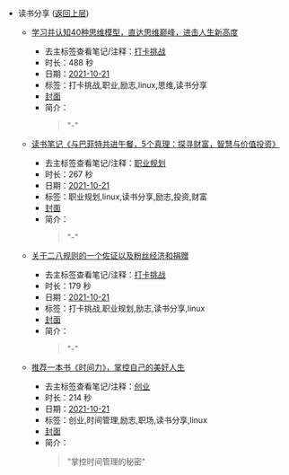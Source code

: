 - 读书分享 ([返回上层](../))
    - [学习并认知40种思维模型，直达思维巅峰，进击人生新高度](https://www.bilibili.com/video/BV1qR4y1J7Ku)
        - 去主标签查看笔记/注释：[打卡挑战](../markmap/打卡挑战.html)
        - 时长：488 秒
        - 日期：[2021-10-21](../markmap/202110.html)
        - 标签：打卡挑战,职业,励志,linux,思维,读书分享
        - [封面](http://i2.hdslb.com/bfs/archive/442b8fc6c12aec1b0d0f093ae83ed56046b83c50.jpg)
        - 简介：
            > "-"

    - [读书笔记《与巴菲特共进午餐，5个真理：探寻财富，智慧与价值投资》](https://www.bilibili.com/video/BV1s34y1m7CJ)
        - 去主标签查看笔记/注释：[职业规划](../markmap/职业规划.html)
        - 时长：267 秒
        - 日期：[2021-10-21](../markmap/202110.html)
        - 标签：职业规划,linux,读书分享,励志,投资,财富
        - [封面](http://i0.hdslb.com/bfs/archive/82ff18c828b93bf273a4fc8a48f1bba751b44b0b.jpg)
        - 简介：
            > "-"

    - [关于二八规则的一个佐证以及粉丝经济和捐赠](https://www.bilibili.com/video/BV1yP4y1t7L7)
        - 去主标签查看笔记/注释：[打卡挑战](../markmap/打卡挑战.html)
        - 时长：179 秒
        - 日期：[2021-10-21](../markmap/202110.html)
        - 标签：打卡挑战,职业规划,励志,读书分享,linux
        - [封面](http://i1.hdslb.com/bfs/archive/3a042efd9fa4929dd72c029af0dc1bb69a8c250a.jpg)
        - 简介：
            > "-"

    - [推荐一本书《时间力》，掌控自己的美好人生](https://www.bilibili.com/video/BV1nb4y1h7Ce)
        - 去主标签查看笔记/注释：[创业](../markmap/创业.html)
        - 时长：214 秒
        - 日期：[2021-10-21](../markmap/202110.html)
        - 标签：创业,时间管理,励志,职场,读书分享,linux
        - [封面](http://i1.hdslb.com/bfs/archive/b01dc82edc3bc34148630976c58587427aab90fe.jpg)
        - 简介：
            > "掌控时间管理的秘密"

